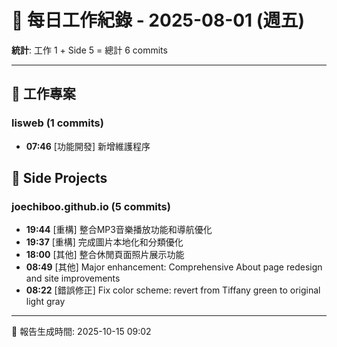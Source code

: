 # 📅 每日工作紀錄 - 2025-08-01 (週五)

**統計**: 工作 1 + Side 5 = 總計 6 commits

---

## 💼 工作專案

### lisweb (1 commits)

- **07:46** [功能開發] 新增維護程序

## 🎨 Side Projects

### joechiboo.github.io (5 commits)

- **19:44** [重構] 整合MP3音樂播放功能和導航優化
- **19:37** [重構] 完成圖片本地化和分類優化
- **18:00** [其他] 整合休閒頁面照片展示功能
- **08:49** [其他] Major enhancement: Comprehensive About page redesign and site improvements
- **08:22** [錯誤修正] Fix color scheme: revert from Tiffany green to original light gray

---

📅 報告生成時間: 2025-10-15 09:02
